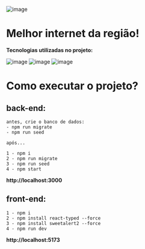 ![image](https://user-images.githubusercontent.com/56053290/221952113-45701f5c-30e2-40e5-9d8b-0a4630458a9f.png)
# Melhor internet da região!

**Tecnologias utilizadas no projeto:**<br> 

![image](https://user-images.githubusercontent.com/56053290/218258400-46b576f3-03c0-4557-b984-189c104e5a51.png)
![image](https://user-images.githubusercontent.com/56053290/218258497-d0ddc8bf-a8dc-45b2-aba5-4614700e73d5.png)
![image](https://user-images.githubusercontent.com/56053290/218259194-0cbc46a8-6150-4eb7-8cfb-14846262a0c3.png)


<h1>Como executar o projeto?</h1>

<h2>back-end:</h2>

```
antes, crie o banco de dados:
- npm run migrate
- npm run seed

após...

1 - npm i
2 - npm run migrate 
3 - npm run seed
4 - npm start
```
**http://localhost:3000**

<h2>front-end:</h2>

```
1 - npm i
2 - npm install react-typed --force
3 - npm install sweetalert2 --force
4 - npm run dev
```
**http://localhost:5173**
